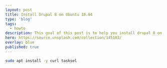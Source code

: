 ```yaml
---
layout: post
title: Install Drupal 8 on Ubuntu 18.04
type: 'blog'
tags:
  - howto
description: This goal of this post is to help you install drupal 8 on ubuntu 18.04.
hero: https://source.unsplash.com/collection/145103/
overlay: blue
published: true
---
```


~~~bash
sudo apt install -y curl tasksel
~~~